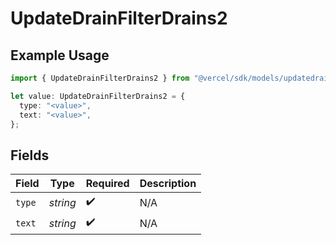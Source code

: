 # UpdateDrainFilterDrains2

## Example Usage

```typescript
import { UpdateDrainFilterDrains2 } from "@vercel/sdk/models/updatedrainop.js";

let value: UpdateDrainFilterDrains2 = {
  type: "<value>",
  text: "<value>",
};
```

## Fields

| Field              | Type               | Required           | Description        |
| ------------------ | ------------------ | ------------------ | ------------------ |
| `type`             | *string*           | :heavy_check_mark: | N/A                |
| `text`             | *string*           | :heavy_check_mark: | N/A                |